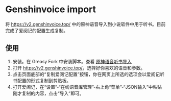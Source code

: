 # Genshinvoice import

将 <https://v2.genshinvoice.top/> 中的原神语音导入到小说软件中用于听书。目前完成了爱阅记的配置生成复制。

## 使用

1. 安装。在 Greasy Fork 中安装脚本。查看 [原神语音听书导入](https://greasyfork.org/zh-CN/scripts/489531-%E5%8E%9F%E7%A5%9E%E8%AF%AD%E9%9F%B3%E5%90%AC%E4%B9%A6%E5%AF%BC%E5%85%A5)
2. 打开 <https://v2.genshinvoice.top/>，选择好你喜欢的语音和参数。
3. 点击页面底部的“复制爱阅记配置”按钮，你在网页上所选的选项会以爱阅记听书配置的形式复制到剪贴板。
4. 打开爱阅记，在“设置”-“在线语音库管理”-右上角“菜单”-“JSON输入”中粘贴刚才复制的内容，点击“导入”即可。
